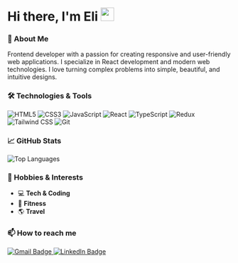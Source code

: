 

<!--
## Hi there 👋
**elitk/elitk** is a ✨ _special_ ✨ repository because its `README.md` (this file) appears on your GitHub profile.

Here are some ideas to get you started:

- 🔭 I’m currently working on ...
- 🌱 I’m currently learning ...
- 👯 I’m looking to collaborate on ...
- 🤔 I’m looking for help with ...
- 💬 Ask me about ...
- 📫 How to reach me: ...
- 😄 Pronouns: ...
- ⚡ Fun fact: ...
-->

# Hi there, I'm Eli <img src="https://media.giphy.com/media/hvRJCLFzcasrR4ia7z/giphy.gif" width="30px"/>


### 🚀 About Me

Frontend developer with a passion for creating responsive and user-friendly web applications. I specialize in React development and modern web technologies. I love turning complex problems into simple, beautiful, and intuitive designs.


### 🛠️ Technologies & Tools

![HTML5](https://img.shields.io/badge/HTML5-E34F26?style=flat-square&logo=html5&logoColor=white)
![CSS3](https://img.shields.io/badge/CSS3-1572B6?style=flat-square&logo=css3&logoColor=white)
![JavaScript](https://img.shields.io/badge/JavaScript-F7DF1E?style=flat-square&logo=javascript&logoColor=black)
![React](https://img.shields.io/badge/React-20232A?style=flat-square&logo=react&logoColor=61DAFB)
![TypeScript](https://img.shields.io/badge/TypeScript-007ACC?style=flat-square&logo=typescript&logoColor=white)
![Redux](https://img.shields.io/badge/Redux-593D88?style=flat-square&logo=redux&logoColor=white)
![Tailwind CSS](https://img.shields.io/badge/Tailwind_CSS-38B2AC?style=flat-square&logo=tailwind-css&logoColor=white)
![Git](https://img.shields.io/badge/Git-F05032?style=flat-square&logo=git&logoColor=white)



<!--

### 💼 Featured Projects

#### 🌟 [Project Name 1](project-url)
- React-based web application with modern UI/UX
- Implemented responsive design using Tailwind CSS
- Integrated REST APIs and state management with Redux
- [Live Demo](demo-url) | [GitHub](github-url)

#### 🌟 [Project Name 2](project-url)
- Interactive dashboard built with TypeScript and React
- Custom hooks and components for reusability
- Performance optimization and lazy loading
- [Live Demo](demo-url) | [GitHub](github-url)
-->
### 📈 GitHub Stats

![Top Languages](https://github-readme-stats.vercel.app/api/top-langs/?username=elitk&layout=compact&theme=dracula)


### 🎯 Hobbies & Interests

- 💻 **Tech & Coding**
- 💪 **Fitness**
- 🌎 **Travel**

### 📫 How to reach me

<a href="mailto:elitakele1@gmail.com" target="_blank" rel="noopener noreferrer">
  <img src="https://img.shields.io/badge/Gmail-red?style=flat&logo=gmail&logoColor=white" alt="Gmail Badge"/>
</a>
<a href="https://www.linkedin.com/in/elitakele/" target="_blank" rel="noopener noreferrer">
  <img src="https://img.shields.io/badge/LinkedIn-blue?style=flat&logo=linkedin&logoColor=white" alt="LinkedIn Badge"/>
</a>

<!--
### ⚡ Fun fact
[Add a interesting fact about yourself or your coding journey]
-->
